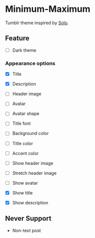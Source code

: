# Minimum-Maximum

Tumblr theme inspired by <a href="https://sanographix.github.io/tumblr/solo/">Solo</a>.

## Feature

- [ ] Dark theme

### Appearance options

- [x] Title
- [x] Description
- [ ] Header image
- [ ] Avatar
- [ ] Avatar shape
- [ ] Title font
- [ ] Background color
- [ ] Title color
- [ ] Accent color
- [ ] Show header image
- [ ] Stretch header image
- [ ] Show avatar
- [x] Show title
- [x] Show description


## Never Support

- Non-text post
